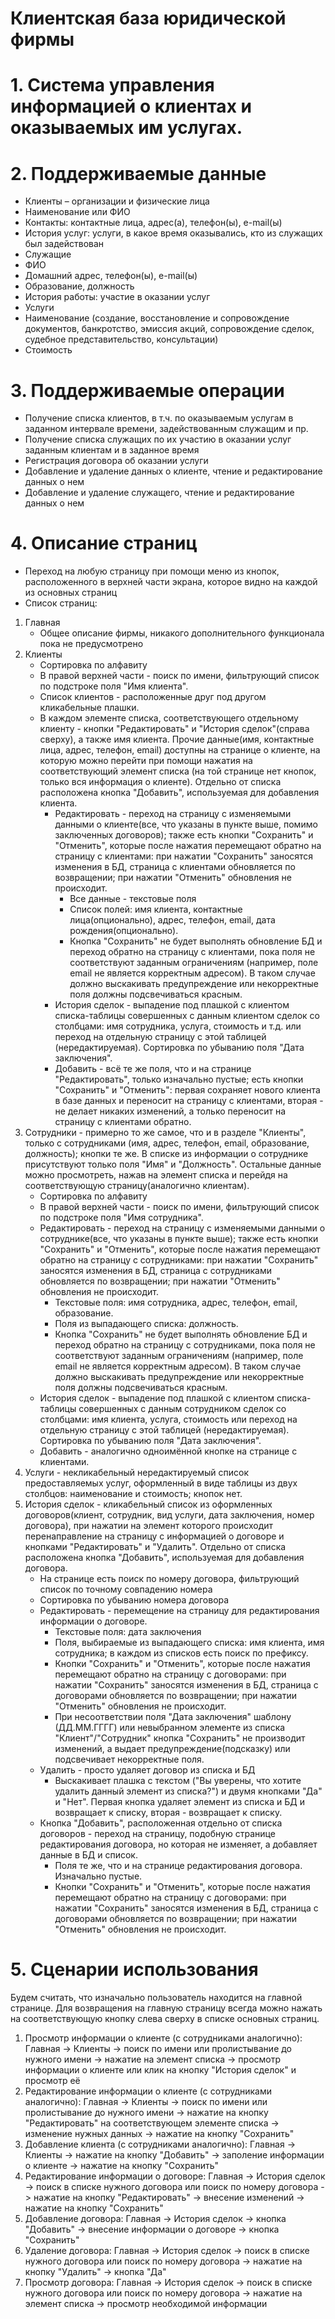 # Клиентская база юридической фирмы

# 1. Система управления информацией о клиентах и оказываемых им услугах.
# 2. Поддерживаемые данные
*  Клиенты – организации и физические лица
*  Наименование или ФИО
*  Контакты: контактные лица, адрес(а), телефон(ы), e-mail(ы)
*  История услуг: услуги, в какое время оказывались, кто из служащих был задействован
*  Служащие
*  ФИО
*  Домашний адрес, телефон(ы), e-mail(ы)
*  Образование, должность
*  История работы: участие в оказании услуг 
*  Услуги
*  Наименование (создание, восстановление и сопровождение документов, банкротство, эмиссия акций, сопровождение сделок, судебное представительство, консультации)
*  Стоимость
# 3. Поддерживаемые операции
*  Получение списка клиентов, в т.ч. по оказываемым услугам в заданном интервале времени, задействованным служащим и пр.
*  Получение списка служащих по их участию в оказании услуг заданным клиентам и в заданное время
*  Регистрация договора об оказании услуги
*  Добавление и удаление данных о клиенте, чтение и редактирование данных о нем
*  Добавление и удаление служащего, чтение и редактирование данных о нем
# 4. Описание страниц
*  Переход на любую страницу при помощи меню из кнопок, расположенного в верхней части экрана, которое видно на каждой из основных страниц
*  Список страниц:
  1.  Главная
      *  Общее описание фирмы, никакого дополнительного функционала пока не предусмотрено
  2.  Клиенты
      *  Сортировка по алфавиту
      *  В правой верхней части - поиск по имени, фильтрующий список по подстроке поля "Имя клиента".
      *  Список клиентов - расположенные друг под другом кликабельные плашки.
      *  В каждом элементе списка, соответствующего отдельному клиенту - кнопки "Редактировать" и "История сделок"(справа сверху), а также имя клиента. Прочие данные(имя, контактные лица, адрес, телефон, email) доступны на странице о клиенте, на которую можно перейти при помощи нажатия на соответствующий элемент списка (на той странице нет кнопок, только вся информация о клиенте). Отдельно от списка расположена кнопка "Добавить", используемая для добавления клиента.
          *  Редактировать - переход на страницу с изменяемыми данными о клиенте(все, что указаны в пункте выше, помимо заключенных договоров); также есть кнопки "Сохранить" и  "Отменить", которые после нажатия перемещают обратно на страницу с клиентами: при нажатии "Сохранить" заносятся изменения в БД, страница с клиентами обновляется по возвращении; при нажатии "Отменить" обновления не происходит.
              *  Все данные - текстовые поля
              *  Список полей: имя клиента, контактные лица(опционально), адрес, телефон, email, дата рождения(опционально).
              *  Кнопка "Сохранить" не будет выполнять обновление БД и переход обратно на страницу с клиентами, пока поля не соответствуют заданным ограничениям (например, поле email не является корректным адресом). В таком случае должно выскакивать предупреждение или некорректные поля должны подсвечиваться красным.
          *  История сделок - выпадение под плашкой с клиентом списка-таблицы совершенных с данным клиентом сделок со столбцами: имя сотрудника, услуга, стоимость и т.д. или переход на отдельную страницу с этой таблицей (нередактируемая). Сортировка по убыванию поля "Дата заключения".
          *  Добавить - всё те же поля, что и на странице "Редактировать", только изначально пустые; есть кнопки "Сохранить" и "Отменить": первая сохраняет нового клиента в базе данных и переносит на страницу с клиентами, вторая - не делает никаких изменений, а только переносит на страницу с клиентами обратно.
  3.  Сотрудники - примерно то же самое, что и в разделе "Клиенты", только с сотрудниками (имя, адрес, телефон, email, образование, должность); кнопки те же. В списке из информации о сотруднике присутствуют только поля "Имя" и "Должность". Остальные данные можно просмотреть, нажав на элемент списка и перейдя на соответствующую страницу(аналогично клиентам).
      *  Сортировка по алфавиту
      *  В правой верхней части - поиск по имени, фильтрующий список по подстроке поля "Имя сотрудника".
      *  Редактировать - переход на страницу с изменяемыми данными о сотруднике(все, что указаны в пункте выше); также есть кнопки "Сохранить" и  "Отменить", которые после нажатия перемещают обратно на страницу с сотрудниками: при нажатии "Сохранить" заносятся изменения в БД, страница с сотрудниками обновляется по возвращении; при нажатии "Отменить" обновления не происходит.
          *  Текстовые поля: имя сотрудника, адрес, телефон, email, образование.
          *  Поля из выпадающего списка: должность.
          *  Кнопка "Сохранить" не будет выполнять обновление БД и переход обратно на страницу с сотрудниками, пока поля не соответствуют заданным ограничениям (например, поле email не является корректным адресом). В таком случае должно выскакивать предупреждение или некорректные поля должны подсвечиваться красным.
      *  История сделок - выпадение под плашкой с клиентом списка-таблицы совершенных с данным сотрудником сделок со столбцами: имя клиента, услуга, стоимость или переход на отдельную страницу с этой таблицей (нередактируемая). Сортировка по убыванию поля "Дата заключения".
      *  Добавить - аналогично одноимённой кнопке на странице с клиентами.
  4.  Услуги - некликабельный нередактируемый список предоставляемых услуг, оформленный в виде таблицы из двух столбцов: наименование и стоимость; кнопок нет.
  5.  История сделок - кликабельный список из оформленных договоров(клиент, сотрудник, вид услуги, дата заключения, номер договора), при нажатии на элемент которого происходит перенаправление на страницу с информацией о договоре и кнопками "Редактировать" и "Удалить". Отдельно от списка расположена кнопка "Добавить", используемая для добавления договора.
      *  На странице есть поиск по номеру договора, фильтрующий список по точному совпадению номера
      *  Сортировка по убыванию номера договора
      *  Редактировать - перемещение на страницу для редактирования информации о договоре.
          *  Текстовые поля: дата заключения
          *  Поля, выбираемые из выпадающего списка: имя клиента, имя сотрудника; в каждом из списков есть поиск по префиксу.
          *  Кнопки "Сохранить" и "Отменить", которые после нажатия перемещают обратно на страницу с договорами: при нажатии "Сохранить" заносятся изменения в БД, страница с договорами обновляется по возвращении; при нажатии "Отменить" обновления не происходит.
          *  При несоответствии поля "Дата заключения" шаблону (ДД.ММ.ГГГГ) или невыбранном элементе из списка "Клиент"/"Сотрудник" кнопка "Сохранить" не производит изменений, а выдает предупреждение(подсказку) или подсвечивает некорректные поля.
      *  Удалить - просто удаляет договор из списка и БД
          *  Выскакивает плашка с текстом ("Вы уверены, что хотите удалить данный элемент из списка?") и двумя кнопками "Да" и "Нет". Первая кнопка удаляет элемент из списка и БД и возвращает к списку, вторая - возвращает к списку.
      *  Кнопка "Добавить", расположенная отдельно от списка договоров - переход на страницу, подобную странице редактирования договора, но которая не изменяет, а добавляет данные в БД и список.
          *  Поля те же, что и на странице редактирования договора. Изначально пустые.
          *  Кнопки "Сохранить" и "Отменить", которые после нажатия перемещают обратно на страницу с договорами: при нажатии "Сохранить" заносятся изменения в БД, страница с договорами обновляется по возвращении; при нажатии "Отменить" обновления не происходит.
# 5. Сценарии использования
Будем считать, что изначально пользователь находится на главной странице.
Для возвращения на главную страницу всегда можно нажать на соответствующую кнопку слева сверху в списке основных страниц.
1.  Просмотр информации о клиенте (с сотрудниками аналогично):
        Главная -> Клиенты -> поиск по имени или пролистывание до нужного имени -> нажатие на элемент списка -> просмотр информации о клиенте или клик на кнопку "История сделок" и просмотр её
2.  Редактирование информации о клиенте (с сотрудниками аналогично):
        Главная -> Клиенты -> поиск по имени или пролистывание до нужного имени -> нажатие на кнопку "Редактировать" на соответствующем элементе списка -> изменение нужных данных -> нажатие на кнопку "Сохранить"
3.  Добавление клиента (с сотрудниками аналогично):
        Главная -> Клиенты -> нажатие на кнопку "Добавить" -> заполение информации о клиенте -> нажатие на кнопку "Сохранить"
4.  Редактирование информации о договоре:
        Главная -> История сделок -> поиск в списке нужного договора или поиск по номеру договора -> нажатие на кнопку "Редактировать" -> внесение изменений -> нажатие на кнопку "Сохранить"
5.  Добавление договора:
        Главная -> История сделок -> кнопка "Добавить" -> внесение информации о договоре -> кнопка "Сохранить"
6.  Удаление договора:
        Главная -> История сделок -> поиск в списке нужного договора или поиск по номеру договора -> нажатие на кнопку "Удалить" -> кнопка "Да"
7. Просмотр договора:
        Главная -> История сделок -> поиск в списке нужного договора или поиск по номеру договора -> нажатие на элемент списка -> просмотр необходимой информации
